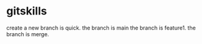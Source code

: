# gitskills
create a new branch is quick.
the branch is main
the branch is feature1.
the branch is merge.
